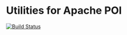 # Utilities for Apache POI

[![Build Status](https://travis-ci.org/RyoYamamotoJP/poi-utils.png?branch=master)](https://travis-ci.org/RyoYamamotoJP/poi-utils)

